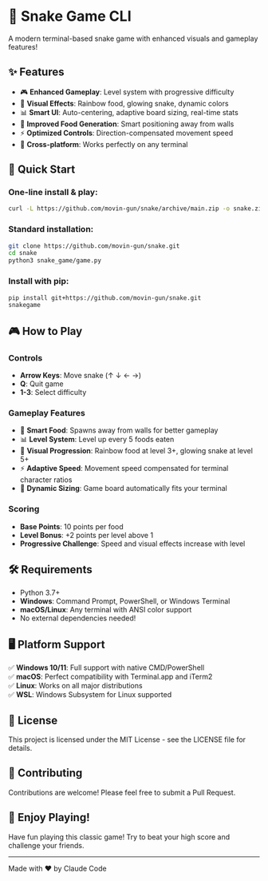 # 🐍 Snake Game CLI

A modern terminal-based snake game with enhanced visuals and gameplay features!

## ✨ Features

- 🎮 **Enhanced Gameplay**: Level system with progressive difficulty
- 🌈 **Visual Effects**: Rainbow food, glowing snake, dynamic colors
- 📊 **Smart UI**: Auto-centering, adaptive board sizing, real-time stats
- 🎯 **Improved Food Generation**: Smart positioning away from walls
- ⚡ **Optimized Controls**: Direction-compensated movement speed
- 📱 **Cross-platform**: Works perfectly on any terminal

## 🚀 Quick Start

### One-line install & play:
```bash
curl -L https://github.com/movin-gun/snake/archive/main.zip -o snake.zip && unzip snake.zip && cd snake-main && python3 snake_game/game.py
```

### Standard installation:
```bash
git clone https://github.com/movin-gun/snake.git
cd snake
python3 snake_game/game.py
```

### Install with pip:
```bash
pip install git+https://github.com/movin-gun/snake.git
snakegame
```

## 🎮 How to Play

### Controls
- **Arrow Keys**: Move snake (↑ ↓ ← →)
- **Q**: Quit game
- **1-3**: Select difficulty

### Gameplay Features
- 🍎 **Smart Food**: Spawns away from walls for better gameplay
- 📊 **Level System**: Level up every 5 foods eaten
- 🌈 **Visual Progression**: Rainbow food at level 3+, glowing snake at level 5+
- ⚡ **Adaptive Speed**: Movement speed compensated for terminal character ratios
- 📏 **Dynamic Sizing**: Game board automatically fits your terminal

### Scoring
- **Base Points**: 10 points per food
- **Level Bonus**: +2 points per level above 1
- **Progressive Challenge**: Speed and visual effects increase with level

## 🛠️ Requirements

- Python 3.7+
- **Windows**: Command Prompt, PowerShell, or Windows Terminal
- **macOS/Linux**: Any terminal with ANSI color support
- No external dependencies needed!

## 🖥️ Platform Support

✅ **Windows 10/11**: Full support with native CMD/PowerShell  
✅ **macOS**: Perfect compatibility with Terminal.app and iTerm2  
✅ **Linux**: Works on all major distributions  
✅ **WSL**: Windows Subsystem for Linux supported

## 📝 License

This project is licensed under the MIT License - see the LICENSE file for details.

## 🤝 Contributing

Contributions are welcome! Please feel free to submit a Pull Request.

## 🎉 Enjoy Playing!

Have fun playing this classic game! Try to beat your high score and challenge your friends.

---

Made with ❤️ by Claude Code
